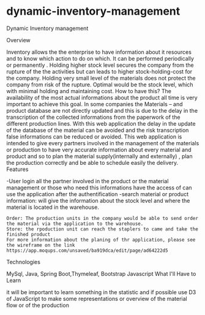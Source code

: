 # dynamic-inventory-management
Dynamic Inventory management

Overview

Inventory allows the the enterprise to have information about it resources and to know which action to do on which. It can be performed periodically or permanently . Holding higher stock level secures the company from the rupture of the the activities but can leads to higher stock-holding-cost for the company. Holding very small level of the materials does not protect the company from risk of the rupture. Optimal would be the stock level, which with minimal holding and maintaining cost. How to have this? The availability of the most actual informations about the product all time is very important to achieve this goal. In some companies the Materials – and product database are not directly updated and this is due to the delay in the transcription of the collected informations from the paperwork of the different production lines. With this web application the delay in the update of the database of the material can be avoided and the risk transcription false informations can be reduced or avoided. This web application is intended to give every partners involved in the management of the materials or production to have very accurate information about every material and product and so to plan the material supply(internally and externally) , plan the production correctly and be able to schedule easily the delivery.
Features

-User login all the partner involved in the product or the material management or those who need this informations have the access of can use the application after the authentification -search material or product information: will give the information about the stock level and where the material is located in the warehouse.

    Order: The production units in the company would be able to send order the material via the application to the warehouse.
    Store: the rpoduction unit can reach the staplers to came and take the finished product
    For more information about the planing of thr application, please see the wireframe on the link https://app.moqups.com/unsaved/ba919dca/edit/page/ad64222d5

Technologies

MySql, Java, Spring Boot,Thymeleaf, Bootstrap Javascript
What I'll Have to Learn

 it will be important to learn something in the statistic and if possible use D3 of JavaScript to make some representations or overview of the material flow or of the production
 
 
